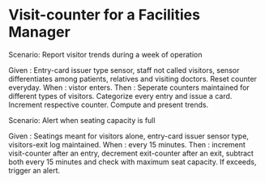 # Visit-counter for a Facilities Manager

Scenario: Report visitor trends during a week of operation

  Given : Entry-card issuer type sensor, staff not called visitors,
  sensor differentiates among patients, relatives and visiting doctors.
  Reset counter everyday.
  When : vistor enters.
  Then : Seperate counters maintained for different types of visitors.
  Categorize every entry and issue a card. Increment respective counter.
  Compute and present trends.

Scenario: Alert when seating capacity is full

  Given : Seatings meant for visitors alone, entry-card issuer
  sensor type, visitors-exit log maintained.
  When : every 15 minutes.
  Then : increment visit-counter after an entry, decrement exit-counter
  after an exit, subtract both every 15 minutes and check with maximum
  seat capacity. If exceeds, trigger an alert.
